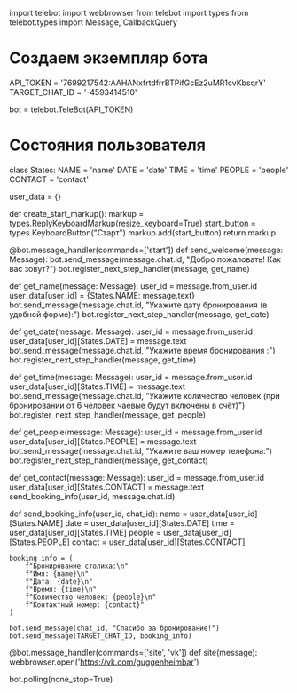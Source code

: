 import telebot
import webbrowser
from telebot import types
from telebot.types import Message, CallbackQuery

# Создаем экземпляр бота
API_TOKEN = '7699217542:AAHANxfrtdfrrBTPifGcEz2uMR1cvKbsqrY'
TARGET_CHAT_ID = '-4593414510'

bot = telebot.TeleBot(API_TOKEN)


# Состояния пользователя
class States:
    NAME = 'name'
    DATE = 'date'
    TIME = 'time'
    PEOPLE = 'people'
    CONTACT = 'contact'


user_data = {}

def create_start_markup():
    markup = types.ReplyKeyboardMarkup(resize_keyboard=True)
    start_button = types.KeyboardButton("Старт")
    markup.add(start_button)
    return markup

@bot.message_handler(commands=['start'])
def send_welcome(message: Message):
    bot.send_message(message.chat.id, "Добро пожаловать! Как вас зовут?")
    bot.register_next_step_handler(message, get_name)


def get_name(message: Message):
    user_id = message.from_user.id
    user_data[user_id] = {States.NAME: message.text}
    bot.send_message(message.chat.id, "Укажите дату бронирования (в удобной форме):")
    bot.register_next_step_handler(message, get_date)


def get_date(message: Message):
    user_id = message.from_user.id
    user_data[user_id][States.DATE] = message.text
    bot.send_message(message.chat.id, "Укажите время бронирования :")
    bot.register_next_step_handler(message, get_time)


def get_time(message: Message):
    user_id = message.from_user.id
    user_data[user_id][States.TIME] = message.text
    bot.send_message(message.chat.id, "Укажите количество человек:(при бронировании от 6 человек чаевые будут включены в счёт)")
    bot.register_next_step_handler(message, get_people)


def get_people(message: Message):
    user_id = message.from_user.id
    user_data[user_id][States.PEOPLE] = message.text
    bot.send_message(message.chat.id, "Укажите ваш номер телефона:")
    bot.register_next_step_handler(message, get_contact)


def get_contact(message: Message):
    user_id = message.from_user.id
    user_data[user_id][States.CONTACT] = message.text
    send_booking_info(user_id, message.chat.id)


def send_booking_info(user_id, chat_id):
    name = user_data[user_id][States.NAME]
    date = user_data[user_id][States.DATE]
    time = user_data[user_id][States.TIME]
    people = user_data[user_id][States.PEOPLE]
    contact = user_data[user_id][States.CONTACT]

    booking_info = (
        f"Бронирование столика:\n"
        f"Имя: {name}\n"
        f"Дата: {date}\n"
        f"Время: {time}\n"
        f"Количество человек: {people}\n"
        f"Контактный номер: {contact}"
    )

    bot.send_message(chat_id, "Спасибо за бронирование!")
    bot.send_message(TARGET_CHAT_ID, booking_info)

@bot.message_handler(commands=['site', 'vk'])
def site(message):
    webbrowser.open('https://vk.com/guggenheimbar')





bot.polling(none_stop=True)
